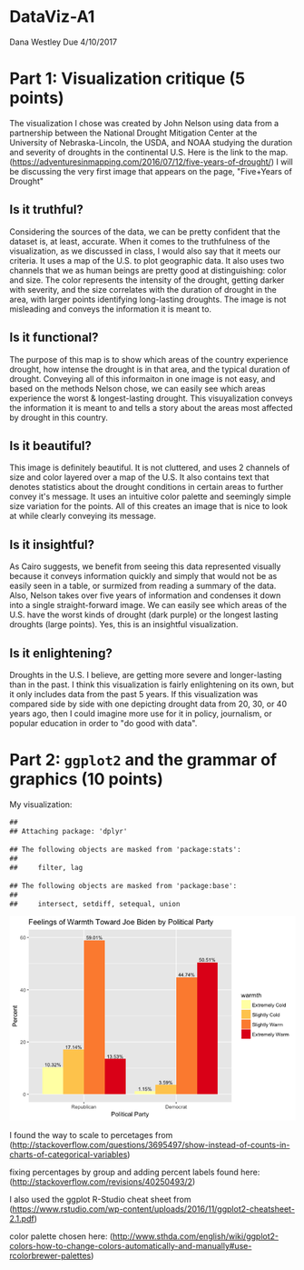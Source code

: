 DataViz-A1
================
Dana Westley
Due 4/10/2017

Part 1: Visualization critique (5 points)
=========================================

The visualization I chose was created by John Nelson using data from a partnership between the National Drought Mitigation Center at the University of Nebraska-Lincoln, the USDA, and NOAA studying the duration and severity of droughts in the continental U.S. Here is the link to the map. (<https://adventuresinmapping.com/2016/07/12/five-years-of-drought/>) I will be discussing the very first image that appears on the page, "Five+Years of Drought"

Is it truthful?
---------------

Considering the sources of the data, we can be pretty confident that the dataset is, at least, accurate. When it comes to the truthfulness of the visualization, as we discussed in class, I would also say that it meets our criteria. It uses a map of the U.S. to plot geographic data. It also uses two channels that we as human beings are pretty good at distinguishing: color and size. The color represents the intensity of the drought, getting darker with severity, and the size correlates with the duration of drought in the area, with larger points identifying long-lasting droughts. The image is not misleading and conveys the information it is meant to.

Is it functional?
-----------------

The purpose of this map is to show which areas of the country experience drought, how intense the drought is in that area, and the typical duration of drought. Conveying all of this informaiton in one image is not easy, and based on the methods Nelson chose, we can easily see which areas experience the worst & longest-lasting drought. This visuyalization conveys the information it is meant to and tells a story about the areas most affected by drought in this country.

Is it beautiful?
----------------

This image is definitely beautiful. It is not cluttered, and uses 2 channels of size and color layered over a map of the U.S. It also contains text that denotes statistics about the drought conditions in certain areas to further convey it's message. It uses an intuitive color palette and seemingly simple size variation for the points. All of this creates an image that is nice to look at while clearly conveying its message.

Is it insightful?
-----------------

As Cairo suggests, we benefit from seeing this data represented visually because it conveys information quickly and simply that would not be as easily seen in a table, or surmized from reading a summary of the data. Also, Nelson takes over five years of information and condenses it down into a single straight-forward image. We can easily see which areas of the U.S. have the worst kinds of drought (dark purple) or the longest lasting droughts (large points). Yes, this is an insightful visualization.

Is it enlightening?
-------------------

Droughts in the U.S. I believe, are getting more severe and longer-lasting than in the past. I think this visualization is fairly enlightening on its own, but it only includes data from the past 5 years. If this visualization was compared side by side with one depicting drought data from 20, 30, or 40 years ago, then I could imagine more use for it in policy, journalism, or popular education in order to "do good with data".

Part 2: `ggplot2` and the grammar of graphics (10 points)
=========================================================

My visualization:

    ## 
    ## Attaching package: 'dplyr'

    ## The following objects are masked from 'package:stats':
    ## 
    ##     filter, lag

    ## The following objects are masked from 'package:base':
    ## 
    ##     intersect, setdiff, setequal, union

![](A1_files/figure-markdown_github/unnamed-chunk-1-1.png)

I found the way to scale to percetages from (<http://stackoverflow.com/questions/3695497/show-instead-of-counts-in-charts-of-categorical-variables>)

fixing percentages by group and adding percent labels found here: (<http://stackoverflow.com/revisions/40250493/2>)

I also used the ggplot R-Studio cheat sheet from (<https://www.rstudio.com/wp-content/uploads/2016/11/ggplot2-cheatsheet-2.1.pdf>)

color palette chosen here: (<http://www.sthda.com/english/wiki/ggplot2-colors-how-to-change-colors-automatically-and-manually#use-rcolorbrewer-palettes>)
